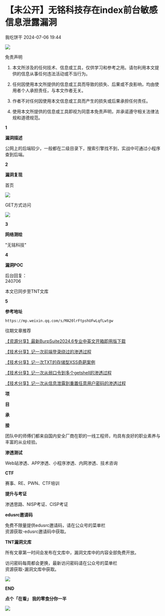 #  【未公开】无铭科技存在index前台敏感信息泄露漏洞   
 我吃饼干   2024-07-06 19:44  
  
![](https://mmbiz.qpic.cn/mmbiz_gif/Sf7NlfS2U5xONcHT4aicO0YyabI79Qf40kx20T0RSWAhibkDKbibyMhqzH6F1THf16sNYYEIyN55h2PL5sInnuh1A/640?wx_fmt=gif&from=appmsg "")  
  
免责声明  
  
  
1. 本文所涉及的任何技术、信息或工具，仅供学习和参考之用。请勿利用本文提供的信息从事任何违法活动或不当行为。  
  
1. 任何因使用本文所提供的信息或工具而导致的损失、后果或不良影响，均由使用者个人承担责任，与本文作者无关。    
  
1. 作者不对任何因使用本文信息或工具而产生的损失或后果承担任何责任。   
  
1. 使用本文所提供的信息或工具即视为同意本免责声明，并承诺遵守相关法律法规和道德规范。  
  
  
  
  
**1**  
  
**漏洞描述**  
  
  
公网上的后端较少，一般都在二级目录下，搜索引擎找不到，实战中可通过小程序查到后端。  
  
  
**2**  
  
**漏洞复现**  
  
  
首页  
  
![](https://mmbiz.qpic.cn/mmbiz_png/Sf7NlfS2U5yMW7j4XA6guiaJkoNZSUGqpWyoSVON414SZN0Pm8BbH3VcrR1xQTfaYricCytZbYZNXUMKveHibJGhw/640?wx_fmt=png&from=appmsg "")  
  
  
GET方式访问  
  
![](https://mmbiz.qpic.cn/mmbiz_png/Sf7NlfS2U5yMW7j4XA6guiaJkoNZSUGqph9nGqQG5RCavlNFUMicrocia85M0rp9kNWtur99RC1geC8n87eXkbZuA/640?wx_fmt=png&from=appmsg "")  
  
  
**3**  
  
**网络测绘**  
  
  
"无铭科技"  
  
  
**4**  
  
**漏洞POC**  
  
  
后台回复：  
240706  
  
本文已同步至TNT文库  
  
  
**5**  
  
**参考地址**  
  
  
```
https://mp.weixin.qq.com/s/MA20lrFtpshUFwLqfLwtgw
```  
  
  
往期文章推荐  
  
[【资源分享】最新BurpSuite2024.6专业中英文开箱即用版下载](http://mp.weixin.qq.com/s?__biz=MzkzODY2ODA0OA==&mid=2247485162&idx=1&sn=df5ac3e24bba911eee420fd8d61aca23&chksm=c2fdff95f58a7683a95cfe297691165a6f7c270b444d52850ed130100c530d2dc78565a89a43&scene=21#wechat_redirect)  
  
  
[【技术分享】记一次前端登录绕过的渗透过程](http://mp.weixin.qq.com/s?__biz=MzkzODY2ODA0OA==&mid=2247485134&idx=1&sn=12d02a7e2f9ba413032cf84cd7b3214d&chksm=c2fdffb1f58a76a72146f56b90677870900331a5256fe5d746a8cb9c12b9d9e1d5220bc37ef1&scene=21#wechat_redirect)  
  
  
[【技术分享】记一次TXT的存储型XSS奇葩案例](http://mp.weixin.qq.com/s?__biz=MzkzODY2ODA0OA==&mid=2247484891&idx=1&sn=1b3d11b0cc913956fb1bbeb85352a34c&chksm=c2fdfca4f58a75b2fc0c477d357ee2e47fd8369227a8f43b834d0c4e20ee4e752b8dfff52a28&scene=21#wechat_redirect)  
  
  
[【技术分享】记一次从弱口令到多个getshell的渗透过程](http://mp.weixin.qq.com/s?__biz=MzkzODY2ODA0OA==&mid=2247484856&idx=1&sn=172e197f6328cf487b610f024a2ec960&chksm=c2fdfcc7f58a75d115053b800e6bafc62e52858a5f0e043f6e8dc2be0860ec51f2dee6356be2&scene=21#wechat_redirect)  
  
  
[【技术分享】记一次从信息泄露到重置任意用户密码的渗透过程](http://mp.weixin.qq.com/s?__biz=MzkzODY2ODA0OA==&mid=2247484421&idx=1&sn=6c88587f4f793b98dd4d610580cc0bc6&chksm=c2fdfd7af58a746caaecc5d870375aaf70366dfacafe293548a3217747ea160ca945c90f00c9&scene=21#wechat_redirect)  
  
  
  
**项**  
  
**目**  
  
**承**  
  
**接**  
  
  
团队中的师傅们都来自国内安全厂商在职的一线工程师，均具有良好的职业素养与丰富的从业经验。  
  
  
**渗透测试**  
  
Web站渗透、APP渗透、小程序渗透、内网渗透、技术咨询  
  
  
**CTF**  
  
赛事、RE、PWN、CTF培训  
  
  
**提升与考证**  
  
渗透思路、NISP考证、CISP考证  
  
**edusrc邀请码**  
  
免费不限量提供edusrc邀请码，请在公众号的菜单栏  
资源获取-edusrc邀请码中获取。  
  
  
**TNT漏洞文库**  
  
所有文章第一时间会发布在文库中，漏洞文库中的内容全部免费开放。  
  
访问密码每周都会更换，最新访问密码请在公众号的菜单栏  
资源获取-漏洞文库中获取。  
  
  
![](https://mmbiz.qpic.cn/mmbiz_gif/Sf7NlfS2U5xONcHT4aicO0YyabI79Qf40JxNW3TfpKCsSQoFqchA9iatrrq0DCtucZjRLKyf1laiaHep6nhYDlMqw/640?wx_fmt=gif&from=appmsg "")  
  
**END**  
  
**点个「在看」 我的零食分你一半**  
  
![](https://mmbiz.qpic.cn/mmbiz_gif/Sf7NlfS2U5xONcHT4aicO0YyabI79Qf40B9uIc3tXwlhPww22Xp8CyOlxhlniaB4S7ov20HF4KKcfvVqrhWDEPrw/640?wx_fmt=gif&from=appmsg "")  
  
  

